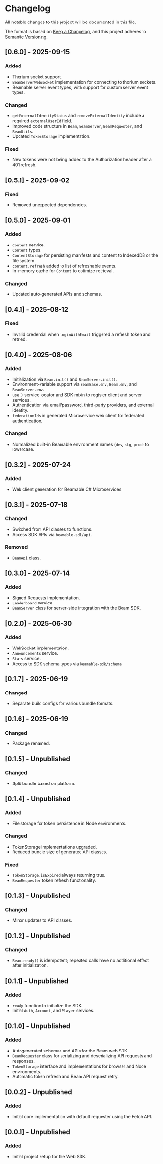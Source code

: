 # Changelog

All notable changes to this project will be documented in this file.

The format is based on [Keep a Changelog](https://keepachangelog.com/en/1.0.0/),
and this project adheres to [Semantic Versioning](https://semver.org/spec/v2.0.0.html).

## [0.6.0] - 2025-09-15
### Added
- Thorium socket support.
- `BeamServerWebSocket` implementation for connecting to thorium sockets.
- Beamable server event types, with support for custom server event types.

### Changed
- `getExternalIdentityStatus` and `removeExternalIdentity` include a required `externalUserId` field.
- Improved code structure in `Beam`, `BeamServer`, `BeamRequester`, and `BeamUtils`.
- Updated `TokenStorage` implementation.

### Fixed
- New tokens were not being added to the Authorization header after a 401 refresh.

## [0.5.1] - 2025-09-02
### Fixed
- Removed unexpected dependencies.

## [0.5.0] - 2025-09-01
### Added
- `Content` service.
- `Content` types.
- `ContentStorage` for persisting manifests and content to IndexedDB or the file system.
- `content.refresh` added to list of refreshable events.
- In-memory cache for `Content` to optimize retrieval.

### Changed
- Updated auto-generated APIs and schemas.

## [0.4.1] - 2025-08-12
### Fixed
- Invalid credential when `loginWithEmail` triggered a refresh token and retried.

## [0.4.0] - 2025-08-06
### Added
- Initialization via `Beam.init()` and `BeamServer.init()`.
- Environment-variable support via `BeamBase.env`, `Beam.env`, and `BeamServer.env`.
- `use()` service locator and SDK mixin to register client and server services.
- Authentication via email/password, third-party providers, and external identity.
- `federationIds` in generated Microservice web client for federated authentication.

### Changed
- Normalized built-in Beamable environment names (`dev`, `stg`, `prod`) to lowercase.

## [0.3.2] - 2025-07-24
### Added
- Web client generation for Beamable C# Microservices.

## [0.3.1] - 2025-07-18
### Changed
- Switched from API classes to functions.
- Access SDK APIs via `beamable-sdk/api`.

### Removed
- `BeamApi` class.

## [0.3.0] - 2025-07-14
### Added
- Signed Requests implementation.
- `Leaderboard` service.
- `BeamServer` class for server-side integration with the Beam SDK.

## [0.2.0] - 2025-06-30
### Added
- WebSocket implementation.
- `Announcements` service.
- `Stats` service.
- Access to SDK schema types via `beamable-sdk/schema`.

## [0.1.7] - 2025-06-19
### Changed
- Separate build configs for various bundle formats.

## [0.1.6] - 2025-06-19
### Changed
- Package renamed.

## [0.1.5] - Unpublished
### Changed
- Split bundle based on platform.

## [0.1.4] - Unpublished
### Added
- File storage for token persistence in Node environments.

### Changed
- TokenStorage implementations upgraded.
- Reduced bundle size of generated API classes.

### Fixed
- `TokenStorage.isExpired` always returning true.
- `BeamRequester` token refresh functionality.

## [0.1.3] - Unpublished
### Changed
- Minor updates to API classes.

## [0.1.2] - Unpublished
### Changed
- `Beam.ready()` is idempotent; repeated calls have no additional effect after initialization.

## [0.1.1] - Unpublished
### Added
- `ready` function to initialize the SDK.
- Initial `Auth`, `Account`, and `Player` services.

## [0.1.0] - Unpublished
### Added
- Autogenerated schemas and APIs for the Beam web SDK.
- `BeamRequester` class for serializing and deserializing API requests and responses.
- `TokenStorage` interface and implementations for browser and Node environments.
- Automatic token refresh and Beam API request retry.

## [0.0.2] - Unpublished
### Added
- Initial core implementation with default requester using the Fetch API.

## [0.0.1] - Unpublished
### Added
- Initial project setup for the Web SDK.
